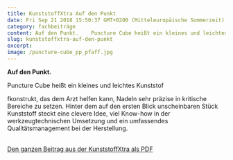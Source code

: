 ```yaml
---
title: KunststoffXtra Auf den Punkt
date: Fri Sep 21 2018 15:50:37 GMT+0200 (Mitteleuropäische Sommerzeit)
category: fachbeiträge
content: Auf den Punkt.    Puncture Cube heißt ein kleines und leichtes Kunststoffkonstrukt, das dem Arzt helfen kann, Nadeln sehr präzise in kritische Bereiche zu setzen. Hinter dem auf den ersten Blick unscheinbaren Stück Kunststoff steckt eine clevere Idee, viel Know-how in der werkzeugtechnischen Umsetzung und ein umfassendes Qualitätsmanagement bei der Herstellung.    Den ganzen Beitrag aus der KunststoffXtra als PDF
slug: kunststoffxtra-auf-den-punkt
excerpt: 
image: /puncture-cube_pp_pfaff.jpg
---
```


<p><strong>Auf den Punkt.</strong></p>



Puncture Cube heißt ein kleines und leichtes Kunststof

<!--more-->

fkonstrukt, das dem Arzt helfen kann, Nadeln sehr präzise in kritische Bereiche zu setzen. Hinter dem auf den ersten Blick unscheinbaren Stück Kunststoff steckt eine clevere Idee, viel Know-how in der werkzeugtechnischen Umsetzung und ein umfassendes Qualitätsmanagement bei der Herstellung.</p>



<p><a href="/downloads/KunststoffXtra_1809.pdf" target="_blank" rel="noreferrer noopener" aria-label=" (öffnet in neuem Tab)"><br>Den ganzen Beitrag aus der KunststoffXtra als PDF</a></p>



</p>

